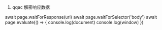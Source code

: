 1. qqac 解密响应数据

await page.waitForResponse(url)
await page.waitForSelector('body')
await page.evaluate(() => {
    console.log(document)
    console.log(window)
})
